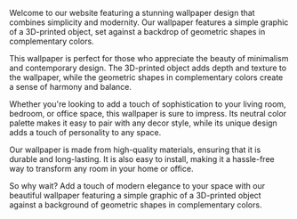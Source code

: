 <!--
Write me content for website with wallpaper "A wallpaper with a simple graphic of a 3D-printed object, against a background of geometric shapes in complementary colors."
-->

<!--font:Poppins-->

Welcome to our website featuring a stunning wallpaper design that combines simplicity and modernity. Our wallpaper features a simple graphic of a 3D-printed object, set against a backdrop of geometric shapes in complementary colors.

This wallpaper is perfect for those who appreciate the beauty of minimalism and contemporary design. The 3D-printed object adds depth and texture to the wallpaper, while the geometric shapes in complementary colors create a sense of harmony and balance.

Whether you're looking to add a touch of sophistication to your living room, bedroom, or office space, this wallpaper is sure to impress. Its neutral color palette makes it easy to pair with any decor style, while its unique design adds a touch of personality to any space.

Our wallpaper is made from high-quality materials, ensuring that it is durable and long-lasting. It is also easy to install, making it a hassle-free way to transform any room in your home or office.

So why wait? Add a touch of modern elegance to your space with our beautiful wallpaper featuring a simple graphic of a 3D-printed object against a background of geometric shapes in complementary colors.
